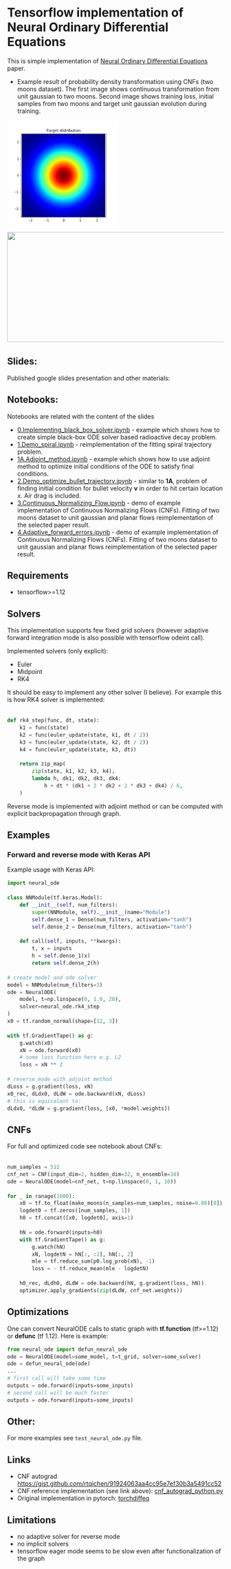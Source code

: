 # Tensorflow implementation of Neural Ordinary Differential Equations

This is simple implementation of [Neural Ordinary Differential Equations](https://arxiv.org/abs/1806.07366)
paper.

* Example result of probability density transformation using CNFs (two moons dataset).
  The first image shows continuous transformation from unit gaussian to two moons.
  Second image shows training loss, initial samples from two moons and target
  unit gaussian evolution during training.

<img src="img/density.gif" width="256" height="256">
<img src="img/training.gif" width="800" height="256">

## Slides:

Published google slides presentation and other materials:


## Notebooks:

Notebooks are related with the content of the slides

* [0.Implementing_black_box_solver.ipynb](0.Implementing_black_box_solver.ipynb) -
  example which shows how to create simple black-box ODE solver based
  radioactive decay problem.
* [1.Demo_spiral.ipynb](1.Demo_spiral.ipynb) -
  reimplementation of the fitting spiral trajectory problem.
* [1A.Adjoint_method.ipynb](1A.Adjoint_method.ipynb) -
  example which shows how to use adjoint method to optimize initial
  conditions of the ODE to satisfy final conditions.
* [2.Demo_optimize_bullet_trajectory.ipynb](2.Demo_optimize_bullet_trajectory.ipynb) -
  similar to **1A**, problem of finding initial condition for bullet
  velocity **v** in order to hit certain location x. Air drag is included.
* [3.Continuous_Normalizing_Flow.ipynb](3.Continuous_Normalizing_Flow.ipynb) -
  demo of example implementation of Continuous Normalizing Flows (CNFs).
  Fitting of two moons dataset to unit gaussian and planar flows
  reimplementation of the selected paper result.
* [4.Adaptive_forward_errors.ipynb](4.Adaptive_forward_errors.ipynb) -
  demo of example implementation of Continuous Normalizing Flows (CNFs).
  Fitting of two moons dataset to unit gaussian and planar flows
  reimplementation of the selected paper result.


## Requirements

* tensorflow>=1.12

## Solvers


This implementation supports few fixed grid solvers (however adaptive
forward integration mode is also possible with tensorflow odeint call).

Implemented solvers (only explicit):
* Euler
* Midpoint
* RK4

It should be easy to implement any other solver (I believe). For example
this is how RK4 solver is implemented:

```python

def rk4_step(func, dt, state):
    k1 = func(state)
    k2 = func(euler_update(state, k1, dt / 2))
    k3 = func(euler_update(state, k2, dt / 2))
    k4 = func(euler_update(state, k3, dt))

    return zip_map(
        zip(state, k1, k2, k3, k4),
        lambda h, dk1, dk2, dk3, dk4:
            h + dt * (dk1 + 2 * dk2 + 2 * dk3 + dk4) / 6,
    )
```

Reverse mode is implemented with adjoint method or can be computed
with explicit backpropagation through graph.


## Examples

### Forward and reverse mode with Keras API

Example usage with Keras API:

```python
import neural_ode

class NNModule(tf.keras.Model):
    def __init__(self, num_filters):
        super(NNModule, self).__init__(name="Module")
        self.dense_1 = Dense(num_filters, activation="tanh")
        self.dense_2 = Dense(num_filters, activation="tanh")

    def call(self, inputs, **kwargs):
        t, x = inputs
        h = self.dense_1(x)
        return self.dense_2(h)

# create model and ode solver
model = NNModule(num_filters=3)
ode = NeuralODE(
    model, t=np.linspace(0, 1.0, 20),
    solver=neural_ode.rk4_step
)
x0 = tf.random_normal(shape=[12, 3])

with tf.GradientTape() as g:
    g.watch(x0)
    xN = ode.forward(x0)
    # some loss function here e.g. L2
    loss = xN ** 2

# reverse mode with adjoint method
dLoss = g.gradient(loss, xN)
x0_rec, dLdx0, dLdW = ode.backward(xN, dLoss)
# this is equivalent to:
dLdx0, *dLdW = g.gradient(loss, [x0, *model.weights])
```

## CNFs
For full and optimized code see notebook about CNFs:

```python

num_samples = 512
cnf_net = CNF(input_dim=2, hidden_dim=32, n_ensemble=16)
ode = NeuralODE(model=cnf_net, t=np.linspace(0, 1, 10))

for _ in ranage(1000):
    x0 = tf.to_float(make_moons(n_samples=num_samples, noise=0.08)[0])
    logdet0 = tf.zeros([num_samples, 1])
    h0 = tf.concat([x0, logdet0], axis=1)

    hN = ode.forward(inputs=h0)
    with tf.GradientTape() as g:
        g.watch(hN)
        xN, logdetN = hN[:, :2], hN[:, 2]
        mle = tf.reduce_sum(p0.log_prob(xN), -1)
        loss = - tf.reduce_mean(mle - logdetN)

    h0_rec, dLdh0, dLdW = ode.backward(hN, g.gradient(loss, hN))
    optimizer.apply_gradients(zip(dLdW, cnf_net.weights))
```

## Optimizations
One can convert NeuralODE calls to static graph with **tf.function**
(tf>=1.12) or **defunc** (tf 1.12). Here is example:

```python
from neural_ode import defun_neural_ode
ode = NeuralODE(model=some_model, t=t_grid, solver=some_solver)
ode = defun_neural_ode(ode)
...
# first call will take some time
outputs = ode.forward(inputs=some_inputs)
# second call will be much faster
outputs = ode.forward(inputs=some_inputs)
```





## Other:
For more examples see `test_neural_ode.py` file.


## Links

* CNF autograd https://gist.github.com/rtqichen/91924063aa4cc95e7ef30b3a5491cc52
* CNF reference implementation (see link above): [cnf_autograd_python.py](cnf_autograd_python.py)
* Original implementation in pytorch: [torchdiffeq](https://github.com/rtqichen/torchdiffeq)

## Limitations

* no adaptive solver for reverse mode
* no implicit solvers
* tensorflow eager mode seems to be slow even after
  functionalization of the graph

